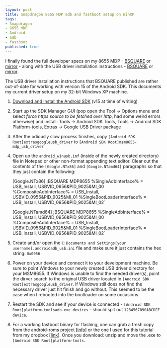 ```yaml
---
layout: post
title: Snapdragon 8655 MDP adb and fastboot setup on WinXP
tags:
- Snapdragon
- 8655 MDP
- Android
- adb
- fastboot
published: true
---
```

I finally found the full developer specs on my 8655 MDP -
[BSQUARE](http://store.bsquare.com/doc_library/docs/Snapdragon_8655_MDP_UG_rev2_0_Final_122310.pdf) or
[mirror](https://drive.google.com/uc?export=download&id=0B0yT30uCaFvvbVFLVWNWd1ZXQlU) -
along with the USB driver installation instructions -
[BSQUARE](http://store.bsquare.com/doc_library/docs/App_Note_Installing_USB_driver_on_Windows.pdf) or
[mirror](https://drive.google.com/uc?export=download&id=0B0yT30uCaFvvcEFTbVFNekhJajQ).

The USB driver installation instructions that BSQUARE published are rather out-of-date for working with version 15
of the Android SDK. This documents my current driver setup on my 32-bit Windows XP machine.

1)  [Download and Install the Android SDK](http://developer.android.com/sdk/) (v15 at time of writing)

2)  Start up the SDK Manager GUI (pop open the Tool -> Options menu and select _force https source to be
fetched over http_, had some weird errors otherwise) and install: Tools -> Android SDK Tools, Tools ->
 Android SDK Platform-tools, Extras -> Google USB Driver package
 
3) After the odiously slow process finishes, copy `[Android SDK Root]extrasgoogleusb_driver` to
`[Android SDK Root]msm8655-mdp_usb_driver`

4) Open up the `android_winusb.inf` (inside of the newly created directory) file in Notepad or
other non-format appending text editor. Clear out the contents of the `[Google.NTx86]` and
`[Google.NTamd64]` paragraphs so that they just contain the following:

    [Google.NTx86]
    ;BSQUARE MDP8655
    %SingleAdbInterface% = USB_Install, USBVID_0956&PID_9025&MI_00
    %CompositeAdbInterface% = USB_Install, USBVID_0956&PID_9025&MI_01
    %SingleBootLoaderInterface% = USB_Install, USBVID_0956&PID_9025&MI_02`
    
    [Google.NTamd64]
    ;BSQUARE MDP8655
    %SingleAdbInterface% = USB_Install, USBVID_0956&PID_9025&MI_00
    %CompositeAdbInterface% = USB_Install, USBVID_0956&PID_9025&MI_01
    %SingleBootLoaderInterface% = USB_Install, USBVID_0956&PID_9025&MI_02`

5)  Create and/or open the `C:Documents and Settings[your username].androidadb_usb.ini`
file and make sure it just contains the hex string: `0x0956`

6) Power on your device and connect it to your development machine. Be sure to point Windows to
your newly created USB driver directory for your MSM8655. If Windows is unable to find the needed driver(s),
point the dirver search to the original USB driver located in `[Android SDK Root]extrasgoogleusb_driver`.
If Windows still does not find the necessary driver just hit finish and go without. This seemed to be the case when
I rebooted into the bootloader on some occasions.

7)  Restart the SDK and see if your device is connected - `[Android SDK Root]platform-toolsadb.exe devices` -
should spit out `1234567890ABCDEF device`.

8) For a working fastboot binary for flashing, one can grab a fresh copy from the android-roms project
[[info](http://code.google.com/p/android-roms/downloads/detail?name=fastboot-win32.zip)] or the one I used for
this tutorial from my dropbox [[link](https://drive.google.com/uc?export=download&id=0B0yT30uCaFvvQWJma05NUFJfVHc)].
Once you download: unzip and move the .exe to `[Android SDK Root]platform-tools`.
